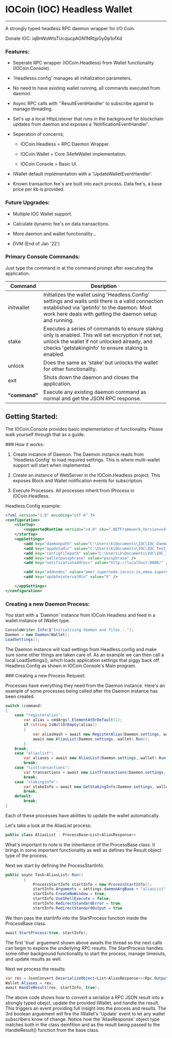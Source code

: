 # IOCoin (IOC) Headless Wallet

---

A strongly typed headless RPC daemon wrapper for I/O Coin.

Donate IOC: iqBnWoWtsTUcqucpAGN1NRtjpGyDp1ofXd

### Features:

- Seperate RPC wrapper (IOCoin.Headless) from Wallet functionality (IOCoin.Console).
  
- 'Headlesss.config' manages all initialization parameters.
  
- No need to have existing wallet running, all commands executed from daemon.
  
- Async RPC calls with ''ResultEventHandler' to subscribe against to manage threading.
  
- Set's up a local HttpListener that runs in the background for blockchain updates from daemon and exposes a 'NotificationEventHandler'.
  
- Seperation of concerns;
  
  - IOCoin.Headless = RPC Daemon Wrapper.
    
  - IOCoin.Wallet = Core 34efeWallet implementation.
    
  - IOCoin.Console = Basic UI.
    

- IWallet default implementation with a 'UpdateWalletEventHandler'.
  
- Known transaction fee's are built into each process. Data fee's, a base price per kb is provided.
  

### Future Upgrades:

- Multiple IOC Wallet support.
  
- Calculate dynamic fee's on data transactions.
  
- More daemon and wallet functionality...
  
- DVM (End of Jan '22')
  

### Primary Console Commands:

Just type the command in at the command prompt after executing the application.

| Command | Desription |
| --- | --- |
| initwallet | Initializes the wallet using 'Headless.Config' settings and waits until there is a valid connection established via 'getinfo' to the daemon. Most work here deals with getting the daemon setup and running. |
| stake | Executes a series of commands to ensure staking only is enabled. This will set encryption if not set, unlock the wallet if not unlocked already, and checks 'getstakinginfo' to ensure staking is enabled. |
| unlock | Does the same as 'stake' but unlocks the wallet for other functionality. |
| exit | Shuts down the daemon and closes the application. |
| **"command"** | Execute any existing daemon command as normal and get the JSON RPC response. |

## Getting Started:

The IOCoin.Console provides basic implementation of functionality. Please walk yourself through that as a guide.

### How it works:

1. Create instance of Daemon. The Daemon instance reads from 'Headless.Config' to load required settings. This is where multi-wallet support will start when implemented.
  
2. Create an instance of WebServer in the IOCoin.Headless project. This exposes Block and Wallet notification events for subscription.
  
3. Execute Processes. All processes inherit from IProcess in IOCoin.Headless.
  

Headless.Config example:

```xml
<?xml version="1.0" encoding="utf-8" ?>
<configuration>
	<startup>
		<supportedRuntime version="v4.0" sku=".NETFramework,Version=v4.5" />
	</startup>
	<appSettings> 
		<add key="daemonpath" value="C:\Users\k\Documents\IOC\IOC_Daemon\iocoind.exe" />
		<add key="appdatadir" value="C:\Users\k\Documents\IOC\IOC_Test_Wallet" /> 
		<add key="configfilepath" value="C:\Users\k\Documents\IOC\IOC_Test_Wallet\iocoin.conf" />
		<add key="walletpassphrase" value="passphrase" />
		<add key="notificationaddress" value="http://localhost:8000/" />

		<add key="addnodes" value="amer.supernode.iocoin.io,emea.supernode.iocoin.io,apac.supernode.iocoin.io" />
		<add key="updateintervalMin" value="5" />

	</appSettings>
</configuration>
```

### Creating a new Daemon Process:

You start with a 'Daemon' instance from IOCoin.Headless and feed in a wallet instance of IWallet type.

```csharp
ConsoleWriter.Info($"Initializing daemon and files...");
Daemon = new Daemon(Wallet);
LoadSettings();
```

The Daemon instance will load settings from Headless.config and make sure some other things are taken care of. As an example we can then call a local LoadSettings(), which loads application settings that piggy back off Headless.Config as shown in IOCoin.Console's Main program.

### Creating a new Process Request:

Processes have everything they need from the Daemon instance. Here's an example of some processes being called after the Daemon instance has been created.

```csharp
switch (command)
{
    case "registeralias":
        var alias = cmdArgs?.ElementAtOrDefault(1);
        if (string.IsNullOrEmpty(alias))
        {
            var aliasHash = await new RegisterAlias(Daemon.settings, wallet).Run(cmdArgs.ElementAtOrDefault(1));
            await new AliasList(Daemon.settings, wallet).Run();
        }                       
    break;
    case "aliaslist":
        var aliases = await new AliasList(Daemon.settings, wallet).Run();
        break;
    case "listtransactions":
        var transactions = await new ListTransactions(Daemon.settings, wallet).Run();
        break;
    case "stakinginfo":
        var stakeInfo = await new GetStakingInfo(Daemon.settings, wallet).Run();
        break;
    default:
        break;
}
```

Each of these processes have abilities to update the wallet automatically.

Let's take a look at the AliasList process:

```csharp
public class AliasList : ProcessBase<List<AliasResponse>>
```

What's important to note is the inheritance of the ProcessBase class. It brings in some important functionality as well as defines the Result object type of the process.

Next we start by defining the ProcessStartInfo.

```csharp
public async Task<AliasList> Run()
        {
            ProcessStartInfo startInfo = new ProcessStartInfo();
            startInfo.Arguments = settings.daemonArgBase + "aliasList";
            startInfo.CreateNoWindow = true;
            startInfo.UseShellExecute = false;
            startInfo.RedirectStandardError = true;
            startInfo.RedirectStandardOutput = true
```

We then pass the startInfo into the StartProcess function inside the ProcessBase class.

```csharp
await StartProcess(true, startInfo);
```

The first 'true' arguement shown above awaits the thread so the next calls can begin to explore the underlying RPC results. The StartProcess handles some other background functionality to start the process, manage timeouts, and update results as well.

Next we process the results:

```csharp
var res = JsonConvert.DeserializeObject<List<AliasResponse>>(Rpc.OutputMsg);
Wallet.Aliases = res;
await HandleResult(res, startInfo, true);
```

The above code shows how to convert a serialize a RPC JSON result into a strongly typed obejct, update the provided IWallet, and handle the result. This triggers an event providing full insight into the process and results. The 3rd boolean arguement will fire the IWallet's 'Update' event to let any wallet subscribers know of change. Notice how the 'AliasResponse' object type matches both in the class deinfition and as the result being passed to the HandleResult() function from the base class.

